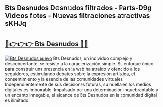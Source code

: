 ## Bts Desnudos D𝚎sn𝚞dos filtr𝚊dos - Parts-D9g Vid𝚎os f𝚘tos - N𝚞evas filtr𝚊ciones atr𝚊ctivas sKHJq

# <h2><a href="http://mb2b8x.tromn.icu/?c=Bts+Desnudos">🔗👉👉👉 Bts Desnudos 🔗🔗</a></h2>

[![Bts Desnudos nuevo](https://i.imgur.com/pEAQMta.gif)](http://mb2b8x.tromn.icu/?c=Bts+Desnudos)
Bts Desnudos, un individuo complejo y desconcertante, se resiste a la caracterización simple. Su enfoque único para construir una presencia en la web ha atraído y ofendido a los seguidores, estimulando debates sobre la expresión artística, el consentimiento y la esencia de las comunidades virtuales. Independientemente de sus decisiones futuras, su huella en los medios digitales es imborrable. Impulsado por una determinación inquebrantable y un encanto innegable, el alcance de Bts Desnudos en la comunidad digital es ilimitado.
